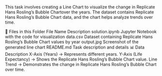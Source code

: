 This task involves creating a Line Chart to visualize the change in  Replicate Hans Rosling’s Bubble Chartover the years. The dataset contains Replicate Hans Rosling’s Bubble Chart data, and the chart helps analyze trends over time.

📂 Files in this Folder
File Name	Description
solution.ipynb	Jupyter Notebook with the code for visualization
data.csv	Dataset containing Replicate Hans Rosling’s Bubble Chart values by year
output.jpg	Screenshot of the generated line chart
README.md	Task description and details
📊 Data Description
X-Axis (Years) → Represents different years.
Y-Axis (Life Expectancy) → Shows the Replicate Hans Rosling’s Bubble Chart value.
Line Trend → Demonstrates the change in Replicate Hans Rosling’s Bubble Chart over time.
